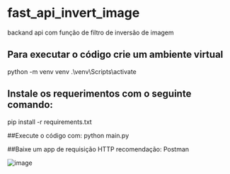# fast_api_invert_image
backand api com função de filtro de inversão de imagem

## Para executar o código crie um ambiente virtual
python -m venv venv
.\venv\Scripts\activate

## Instale os requerimentos com o seguinte comando:
pip install -r requirements.txt

##Execute o código com:
python main.py

##Baixe um app de requisição HTTP recomendação: Postman

![image](https://github.com/AngrloGab/fast_api_invert_image/assets/81662040/1a85883c-3201-446c-a303-659a7fdadbb1)
